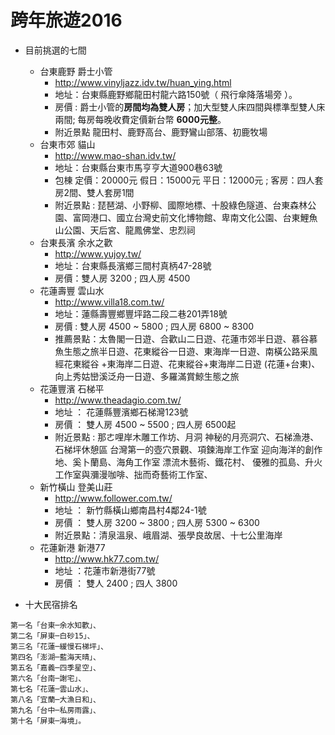 # 跨年旅遊2016


- 目前挑選的七間
    - 台東鹿野 爵士小管
        - http://www.vinyljazz.idv.tw/huan_ying.html
        - 地址：台東縣鹿野鄉龍田村龍六路150號（ 飛行傘降落場旁 ）。
        - 房價 : 爵士小管的**房間均為雙人房**；加大型雙人床四間與標準型雙人床兩間;  每房每晚收費定價新台幣 **6000元整**。
        - 附近景點 龍田村、鹿野高台、鹿野鸞山部落、初鹿牧場
    - 台東市郊 貓山
        - http://www.mao-shan.idv.tw/
        - 地址：台東縣台東市馬亨亨大道900巷63號
        - 包棟  定價：20000元  假日：15000元  平日：12000元 ; 客房：四人套房2間、雙人套房1間
        - 附近景點 : 琵琶湖、小野柳、國際地標、十股綠色隧道、台東森林公園、富岡港口、國立台灣史前文化博物館、卑南文化公園、台東鯉魚山公園、天后宮、龍鳳佛堂、忠烈祠
    - 台東長濱 余水之歡
        - http://www.yujoy.tw/
        - 地址：台東縣長濱鄉三間村真柄47-28號
        - 房價：雙人房 3200 ; 四人房 4500
    - 花蓮壽豐 雲山水
        - http://www.villa18.com.tw/
        - 地址：蓮縣壽豐鄉豐坪路二段二巷201弄18號
        - 房價 : 雙人房 4500 ~ 5800 ; 四人房 6800 ~ 8300
        - 推薦景點：太魯閣一日遊、合歡山二日遊、花蓮市郊半日遊、慕谷慕魚生態之旅半日遊、花東縱谷一日遊、東海岸一日遊、南橫公路采風經花東縱谷
+東海岸二日遊、花東縱谷+東海岸二日遊
(花蓮+台東)、向上秀姑巒溪泛舟一日遊、多羅滿賞鯨生態之旅
    - 花蓮豐濱 石梯平
        - http://www.theadagio.com.tw/
        - 地址 ： 花蓮縣豐濱鄉石梯灣123號
        - 房價 ： 雙人房 4500 ~ 5500 ; 四人房 6500起
        - 附近景點 : 那ㄜ哩岸木雕工作坊、月洞 神秘的月亮洞穴、石梯漁港、石梯坪休憩區 台灣第一的壺穴景觀、項鍊海岸工作室 迎向海洋的創作地、奚卜蘭島、海角工作室 漂流木藝術、鐵花村、 優雅的孤島、升火工作室與瀰漫咖啡、拙而奇藝術工作室、
    - 新竹橫山 登美山莊
        - http://www.follower.com.tw/
        - 地址 ： 新竹縣橫山鄉南昌村4鄰24-1號
        - 房價 ： 雙人房 3200 ~ 3800 ; 四人房 5300 ~ 6300
        - 附近景點：清泉溫泉、峨眉湖、張學良故居、十七公里海岸
    - 花蓮新港  新港77
        - http://www.hk77.com.tw/
        - 地址 ：花蓮市新港街77號
        - 房價 ： 雙人 2400 ; 四人 3800




- 十大民宿排名

```
第一名「台東─余水知歡」、
第二名「屏東─白砂15」、
第三名「花蓮─緩慢石梯坪」、
第四名「澎湖─藍海天晴」、
第五名「嘉義─四季星空」、
第六名「台南─謝宅」、
第七名「花蓮─雲山水」、
第八名「宜蘭─大漁日和」、
第九名「台中─私房雨露」、
第十名「屏東─海境」。
```
